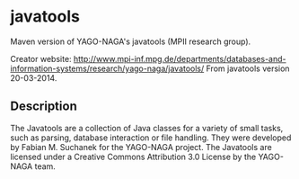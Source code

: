 # javatools
Maven version of YAGO-NAGA's javatools (MPII research group).

Creator website: http://www.mpi-inf.mpg.de/departments/databases-and-information-systems/research/yago-naga/javatools/
From javatools version 20-03-2014.

## Description

The Javatools are a collection of Java classes for a variety of small tasks, such as parsing, database interaction or file handling. They were developed by Fabian M. Suchanek for the YAGO-NAGA project. The Javatools are licensed under a Creative Commons Attribution 3.0 License by the YAGO-NAGA team.

